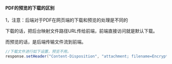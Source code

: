 #### PDF的预览的下载的区别

1，注意：后端对于PDF在网页端的下载和预览的处理是不同的

下载的话，把后台映射文件路径URL传给前端，前端直接访问就是默认下载。

而预览的话，是后端传输文件流到前端。

```java
//下载文件进行如下设置，预览不用。
response.setHeader("Content-Disposition", "attachment; filename=EncryptPDF");  

```



